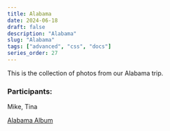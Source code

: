 ```yaml
---
title: Alabama
date: 2024-06-18
draft: false
description: "Alabama"
slug: "Alabama"
tags: ["advanced", "css", "docs"]
series_order: 27
---
```


This is the collection of photos from our Alabama trip.


### Participants:
Mike, Tina

[Alabama Album](https://photos.app.goo.gl/ydxZ4rEE4AXjkwiJ7)
